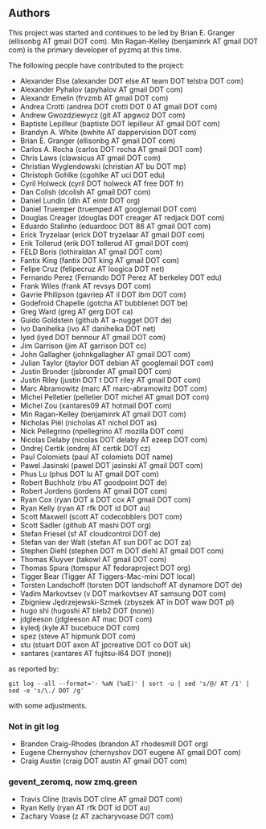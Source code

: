 ## Authors

This project was started and continues to be led by Brian E. Granger
(ellisonbg AT gmail DOT com). Min Ragan-Kelley (benjaminrk AT gmail DOT
com) is the primary developer of pyzmq at this time.

The following people have contributed to the project:

- Alexander Else (alexander DOT else AT team DOT telstra DOT com)
- Alexander Pyhalov (apyhalov AT gmail DOT com)
- Alexandr Emelin (frvzmb AT gmail DOT com)
- Andrea Crotti (andrea DOT crotti DOT 0 AT gmail DOT com)
- Andrew Gwozdziewycz (git AT apgwoz DOT com)
- Baptiste Lepilleur (baptiste DOT lepilleur AT gmail DOT com)
- Brandyn A. White (bwhite AT dappervision DOT com)
- Brian E. Granger (ellisonbg AT gmail DOT com)
- Carlos A. Rocha (carlos DOT rocha AT gmail DOT com)
- Chris Laws (clawsicus AT gmail DOT com)
- Christian Wyglendowski (christian AT bu DOT mp)
- Christoph Gohlke (cgohlke AT uci DOT edu)
- Cyril Holweck (cyril DOT holweck AT free DOT fr)
- Dan Colish (dcolish AT gmail DOT com)
- Daniel Lundin (dln AT eintr DOT org)
- Daniel Truemper (truemped AT googlemail DOT com)
- Douglas Creager (douglas DOT creager AT redjack DOT com)
- Eduardo Stalinho (eduardooc DOT 86 AT gmail DOT com)
- Erick Tryzelaar (erick DOT tryzelaar AT gmail DOT com)
- Erik Tollerud (erik DOT tollerud AT gmail DOT com)
- FELD Boris (lothiraldan AT gmail DOT com)
- Fantix King (fantix DOT king AT gmail DOT com)
- Felipe Cruz (felipecruz AT loogica DOT net)
- Fernando Perez (Fernando DOT Perez AT berkeley DOT edu)
- Frank Wiles (frank AT revsys DOT com)
- Gavrie Philipson (gavriep AT il DOT ibm DOT com)
- Godefroid Chapelle (gotcha AT bubblenet DOT be)
- Greg Ward (greg AT gerg DOT ca)
- Guido Goldstein (github AT a-nugget DOT de)
- Ivo Danihelka (ivo AT danihelka DOT net)
- Iyed (iyed DOT bennour AT gmail DOT com)
- Jim Garrison (jim AT garrison DOT cc)
- John Gallagher (johnkgallagher AT gmail DOT com)
- Julian Taylor (jtaylor DOT debian AT googlemail DOT com)
- Justin Bronder (jsbronder AT gmail DOT com)
- Justin Riley (justin DOT t DOT riley AT gmail DOT com)
- Marc Abramowitz (marc AT marc-abramowitz DOT com)
- Michel Pelletier (pelletier DOT michel AT gmail DOT com)
- Michel Zou (xantares09 AT hotmail DOT com)
- Min Ragan-Kelley (benjaminrk AT gmail DOT com)
- Nicholas Piël (nicholas AT nichol DOT as)
- Nick Pellegrino (npellegrino AT mozilla DOT com)
- Nicolas Delaby (nicolas DOT delaby AT ezeep DOT com)
- Ondrej Certik (ondrej AT certik DOT cz)
- Paul Colomiets (paul AT colomiets DOT name)
- Pawel Jasinski (pawel DOT jasinski AT gmail DOT com)
- Phus Lu (phus DOT lu AT gmail DOT com)
- Robert Buchholz (rbu AT goodpoint DOT de)
- Robert Jordens (jordens AT gmail DOT com)
- Ryan Cox (ryan DOT a DOT cox AT gmail DOT com)
- Ryan Kelly (ryan AT rfk DOT id DOT au)
- Scott Maxwell (scott AT codecobblers DOT com)
- Scott Sadler (github AT mashi DOT org)
- Stefan Friesel (sf AT cloudcontrol DOT de)
- Stefan van der Walt (stefan AT sun DOT ac DOT za)
- Stephen Diehl (stephen DOT m DOT diehl AT gmail DOT com)
- Thomas Kluyver (takowl AT gmail DOT com)
- Thomas Spura (tomspur AT fedoraproject DOT org)
- Tigger Bear (Tigger AT Tiggers-Mac-mini DOT local)
- Torsten Landschoff (torsten DOT landschoff AT dynamore DOT de)
- Vadim Markovtsev (v DOT markovtsev AT samsung DOT com)
- Zbigniew Jędrzejewski-Szmek (zbyszek AT in DOT waw DOT pl)
- hugo shi (hugoshi AT bleb2 DOT (none))
- jdgleeson (jdgleeson AT mac DOT com)
- kyledj (kyle AT bucebuce DOT com)
- spez (steve AT hipmunk DOT com)
- stu (stuart DOT axon AT jpcreative DOT co DOT uk)
- xantares (xantares AT fujitsu-l64 DOT (none))

as reported by:

    git log --all --format='- %aN (%aE)' | sort -u | sed 's/@/ AT /1' | sed -e 's/\./ DOT /g'

with some adjustments.

### Not in git log

- Brandon Craig-Rhodes (brandon AT rhodesmill DOT org)
- Eugene Chernyshov (chernyshov DOT eugene AT gmail DOT com)
- Craig Austin (craig DOT austin AT gmail DOT com)

### gevent\_zeromq, now zmq.green

- Travis Cline (travis DOT cline AT gmail DOT com)
- Ryan Kelly (ryan AT rfk DOT id DOT au)
- Zachary Voase (z AT zacharyvoase DOT com)

